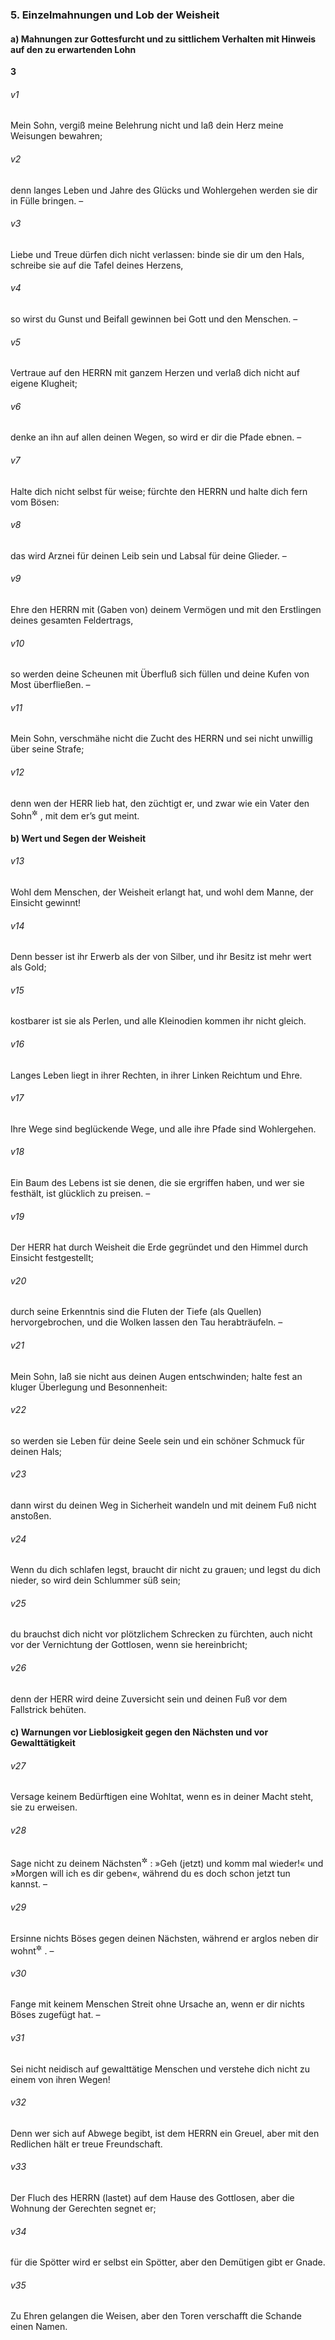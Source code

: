 ### 5. Einzelmahnungen und Lob der Weisheit

#### a) Mahnungen zur Gottesfurcht und zu sittlichem Verhalten mit Hinweis auf den zu erwartenden Lohn

__3__

###### v1
Mein Sohn, vergiß meine Belehrung nicht und laß dein Herz meine Weisungen bewahren;

###### v2
denn langes Leben und Jahre des Glücks und Wohlergehen werden sie dir in Fülle bringen. –

###### v3
Liebe und Treue dürfen dich nicht verlassen: binde sie dir um den Hals, schreibe sie auf die Tafel deines Herzens,

###### v4
so wirst du Gunst und Beifall gewinnen bei Gott und den Menschen. –

###### v5
Vertraue auf den HERRN mit ganzem Herzen und verlaß dich nicht auf eigene Klugheit;

###### v6
denke an ihn auf allen deinen Wegen, so wird er dir die Pfade ebnen. –

###### v7
Halte dich nicht selbst für weise; fürchte den HERRN und halte dich fern vom Bösen:

###### v8
das wird Arznei für deinen Leib sein und Labsal für deine Glieder. –

###### v9
Ehre den HERRN mit (Gaben von) deinem Vermögen und mit den Erstlingen deines gesamten Feldertrags,

###### v10
so werden deine Scheunen mit Überfluß sich füllen und deine Kufen von Most überfließen. –

###### v11
Mein Sohn, verschmähe nicht die Zucht des HERRN und sei nicht unwillig über seine Strafe;

###### v12
denn wen der HERR lieb hat, den züchtigt er, und zwar wie ein Vater den Sohn<sup title="oder: das Kind">&#x2732;</sup>
, mit dem er’s gut meint.

#### b) Wert und Segen der Weisheit


###### v13
Wohl dem Menschen, der Weisheit erlangt hat, und wohl dem Manne, der Einsicht gewinnt!

###### v14
Denn besser ist ihr Erwerb als der von Silber, und ihr Besitz ist mehr wert als Gold;

###### v15
kostbarer ist sie als Perlen, und alle Kleinodien kommen ihr nicht gleich.

###### v16
Langes Leben liegt in ihrer Rechten, in ihrer Linken Reichtum und Ehre.

###### v17
Ihre Wege sind beglückende Wege, und alle ihre Pfade sind Wohlergehen.

###### v18
Ein Baum des Lebens ist sie denen, die sie ergriffen haben, und wer sie festhält, ist glücklich zu preisen. –

###### v19
Der HERR hat durch Weisheit die Erde gegründet und den Himmel durch Einsicht festgestellt;

###### v20
durch seine Erkenntnis sind die Fluten der Tiefe (als Quellen) hervorgebrochen, und die Wolken lassen den Tau herabträufeln. –

###### v21
Mein Sohn, laß sie nicht aus deinen Augen entschwinden; halte fest an kluger Überlegung und Besonnenheit:

###### v22
so werden sie Leben für deine Seele sein und ein schöner Schmuck für deinen Hals;

###### v23
dann wirst du deinen Weg in Sicherheit wandeln und mit deinem Fuß nicht anstoßen.

###### v24
Wenn du dich schlafen legst, braucht dir nicht zu grauen; und legst du dich nieder, so wird dein Schlummer süß sein;

###### v25
du brauchst dich nicht vor plötzlichem Schrecken zu fürchten, auch nicht vor der Vernichtung der Gottlosen, wenn sie hereinbricht;

###### v26
denn der HERR wird deine Zuversicht sein und deinen Fuß vor dem Fallstrick behüten.

#### c) Warnungen vor Lieblosigkeit gegen den Nächsten und vor Gewalttätigkeit


###### v27
Versage keinem Bedürftigen eine Wohltat, wenn es in deiner Macht steht, sie zu erweisen.

###### v28
Sage nicht zu deinem Nächsten<sup title="= Volksgenossen">&#x2732;</sup>
: »Geh (jetzt) und komm mal wieder!« und »Morgen will ich es dir geben«, während du es doch schon jetzt tun kannst. –

###### v29
Ersinne nichts Böses gegen deinen Nächsten, während er arglos neben dir wohnt<sup title="oder: bei dir weilt">&#x2732;</sup>
. –

###### v30
Fange mit keinem Menschen Streit ohne Ursache an, wenn er dir nichts Böses zugefügt hat. –

###### v31
Sei nicht neidisch auf gewalttätige Menschen und verstehe dich nicht zu einem von ihren Wegen!

###### v32
Denn wer sich auf Abwege begibt, ist dem HERRN ein Greuel, aber mit den Redlichen hält er treue Freundschaft.

###### v33
Der Fluch des HERRN (lastet) auf dem Hause des Gottlosen, aber die Wohnung der Gerechten segnet er;

###### v34
für die Spötter wird er selbst ein Spötter, aber den Demütigen gibt er Gnade.

###### v35
Zu Ehren gelangen die Weisen, aber den Toren verschafft die Schande einen Namen.